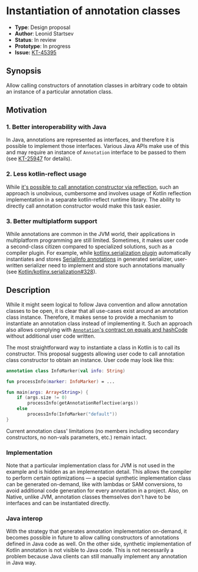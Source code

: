 # Instantiation of annotation classes

* **Type**: Design proposal
* **Author**: Leonid Startsev
* **Status**: In review
* **Prototype**: In progress
* **Issue:** [KT-45395](https://youtrack.jetbrains.com/issue/KT-45395)

## Synopsis

Allow calling constructors of annotation classes in arbitrary code
to obtain an instance of a particular annotation class.

## Motivation

### 1. Better interoperability with Java

In Java, annotations are represented as interfaces, and therefore it is possible to implement
those interfaces. Various Java APIs make use of this and may require an instance of `Annotation` interface
to be passed to them (see [KT-25947](https://youtrack.jetbrains.com/issue/KT-25947) for details).

### 2. Less kotlin-reflect usage

While [it's possible to call annotation constructor via reflection](https://youtrack.jetbrains.com/issue/KT-25947#focus=Comments-27-4203054.0-0), such an approach is unobvious, cumbersome and involves usage of Kotlin reflection implementation in a separate kotlin-reflect runtime library.
The ability to directly call annotation constructor would make this task easier.

### 3. Better multiplatform support

While annotations are common in the JVM world, their applications in multiplatform programming are still limited.
Sometimes, it makes user code a second-class citizen compared to specialized solutions, such as a compiler plugin.
For example, while [kotlinx.serialization plugin](extensions/serialization.md) automatically instantiates and stores [SerialInfo annotations](https://kotlin.github.io/kotlinx.serialization/kotlinx-serialization-core/kotlinx-serialization-core/kotlinx.serialization/-serial-info/index.html) in generated serializer,
user-written serializer need to implement and store such annotations manually (see [Kotlin/kotlinx.serialization#328](https://github.com/Kotlin/kotlinx.serialization/issues/328)).

## Description

While it might seem logical to follow Java convention and allow annotation classes to be open, it is clear that all use-cases exist around an annotation class instance. Therefore, it makes sense to provide a mechanism to instantiate an annotation class instead of implementing it. Such an approach also allows complying with [`Annotation`'s contract on equals and hashCode](https://docs.oracle.com/javase/8/docs/api/java/lang/annotation/Annotation.html#equals-java.lang.Object-) without additional user code written.

The most straightforward way to instantiate a class in Kotlin is to call its constructor. This proposal suggests allowing user code to call annotation class constructor to obtain an instance. User code may look like this:

```kotlin
annotation class InfoMarker(val info: String)

fun processInfo(marker: InfoMarker) = ...

fun main(args: Array<String>) {
    if (args.size != 0)
        processInfo(getAnnotationReflective(args))
    else
        processInfo(InfoMarker("default"))
}
```

Current annotation class' limitations (no members including secondary constructors, no non-vals parameters, etc.) remain intact.

### Implementation

Note that a particular implementation class for JVM is not used in the example and is hidden as an implementation detail.
This allows the compiler to perform certain optimizations — a special synthetic implementation class can be generated on-demand, like with lambdas or SAM
conversions, to avoid additional code generation for every annotation in a project.
Also, on Native, unlike JVM, annotation classes themselves don't have to be interfaces and can be instantiated directly.

### Java interop

With the strategy that generates annotation implementation on-demand, it becomes possible in future
to allow calling constructors of annotations defined in Java code as well.
On the other side, synthetic implementation of Kotlin annotation is not visible to Java code. This is not necessarily a problem because Java clients can still manually implement any annotation in Java way.